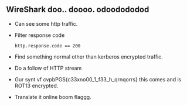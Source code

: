 ## WireShark doo.. doooo. odoodododod

* Can see some http traffic.
* Filter response code 
	```
	http.response.code == 200
	```

* Find something normal other than kerberos encrypted traffic.
* Do a follow of HTTP stream
* Gur synt vf cvpbPGS{c33xno00_1_f33_h_qrnqorrs} this comes and is ROT13 encrypted.
* Translate it online boom flaggg.
